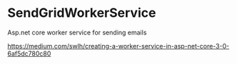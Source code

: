 # SendGridWorkerService
Asp.net core worker service for sending emails

https://medium.com/swlh/creating-a-worker-service-in-asp-net-core-3-0-6af5dc780c80